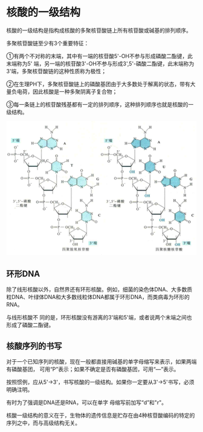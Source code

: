 # 核酸的一级结构

核酸的一级结构是指构成核酸的多聚核苷酸链上所有核苷酸或碱基的排列顺序。 

多聚核苷酸链至少有3个重要特征：

①有两个不对称的末端，其中有一端的核苷酸5'-OH不参与形成磷酸二酯键，此末端称为5' 端，另一端的核苷酸3'-OH不参与形成3',5'-磷酸二酯键，此末端称为3'端，多聚核苷酸链的这种性质称为极性；

②在生理PH下，多聚核苷酸链上的磷酸基团由于大多数处于解离的状态，带有大量负电荷，因此核酸是一种多聚阴离子复合物；

③每一条链上的核苷酸残基都有一定的排列顺序，这种排列顺序也就是核酸的一级结构。

![](2.1.png)

## 环形DNA

除了线形核酸以外，自然界还有环形核酸。例如，细菌的染色体DNA、大多数质粒DNA、叶绿体DNA和大多数线粒体DNA都属于环形DNA，而类病毒为环形的RNA。

与线形核酸不 同的是，环形核酸没有游离的3'端和5'端，或者说两个末端之间也形成了磷酸二酯键。 

## 核酸序列的书写

对于一个已知序列的核酸，现在一般都直接用碱基的单字母缩写来表示，如果两端有磷酸基团， 可用“P”表示；如果不确定是否有磷酸基团，可用“—”表示。

按照惯例，应从5'→3'，书写核酸的一级结构。如果你一定要从3'→5'书写，必须明确注明。

有时为了强调是DNA还是RNA，可以在单字 母缩写前加写“d”和"r"。

核酸一级结构的意义在于，生物体的遗传信息是贮存在由4种核苷酸编码的特定的序列之中，而与高级结构无关。